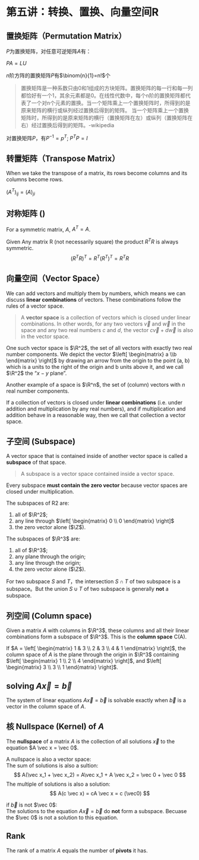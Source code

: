
# 第五讲：转换、置换、向量空间R 


## 置换矩阵（Permutation Matrix）

$P$为置换矩阵，对任意可逆矩阵$A$有：

$PA=LU$

$n$阶方阵的置换矩阵$P$有$\binom{n}{1}=n!$个

> 置换矩阵是一种系数只由0和1组成的方块矩阵。置换矩阵的每一行和每一列都恰好有一个1，其余元素都是0。在线性代数中，每个n阶的置换矩阵都代表了一个对n个元素的置换。当一个矩阵乘上一个置换矩阵时，所得到的是原来矩阵的横行或纵列经过置换后得到的矩阵。 
> 当一个矩阵乘上一个置换矩阵时，所得到的是原来矩阵的横行（置换矩阵在左）或纵列（置换矩阵在右）经过置换后得到的矩阵。-wikipedia

对置换矩阵$P$，有$P^{-1} = p^T$; $P^TP = I$


## 转置矩阵（Transpose Matrix）
When we take the transpose of a matrix, its rows become columns and its columns become rows.

$(A^T)_{ij} = (A)_{ji}$


## 对称矩阵 ()
For a symmetric matrix, $A$, 
$A^T = A$.

Given Any matrix R (not necessarily square) the product $R^TR$ is always symmetric.
$$
(R^TR)^T = R^T(R^T)^T = R^TR
$$



## 向量空间（Vector Space）

We can add vectors and multiply them by numbers, which means we can discuss **linear combinations** of vectors. These combinations follow the rules of a vector space.

> A **vector space** is a collection of vectors which is closed under linear combinations. In other words, for any two vectors $\vec v$ and $\vec w$ in the space and any two real numbers $c$ and $d$, the vector $c \vec v+d \vec w$ is also in the vector space.

One such vector space is $\R^2$, the set of all vectors with exactly two real number components. We depict the vector $\left[ \begin{matrix} 
a \\b \end{matrix} \right]$
by drawing an arrow from the origin to the point (a, b) which is a units to the right of the origin and b units above it, and we call $\R^2$ the “$x − y$ plane”.

Another example of a space is $\R^n$, the set of (column) vectors with $n$ real number components.

If a collection of vectors is closed under **linear combinations** (i.e. under addition and multiplication by any real numbers), and if multiplication and addition behave in a reasonable way, then we call that collection a vector space.

## 子空间 (Subspace)

A vector space that is contained inside of another vector space is called a **subspace** of that space.

> A subspace is a vector space contained inside a vector space.

Every subspace **must contain the zero vector** because vector spaces are closed under multiplication.

The subspaces of R2 are:

1. all of $\R^2$;
2. any line through $\left[ \begin{matrix}  0  \\ 0 \end{matrix} \right]$
3. the zero vector alone ($\Z$).

The subspaces of $\R^3$ are:
1. all of $\R^3$;
2. any plane through the origin;
3. any line through the origin;
4. the zero vector alone ($\Z$).

For two subspace $S$ and $T$，the intersection $S \cap T$ of two subspace is a subspace。But the union $S \cup T$ of two subspace is generally **not** a subspace. 

## 列空间 (Column space)
Given a matrix $A$ with columns in $\R^3$, these columns and all their linear combinations form a subspace of $\R^3$. This is the **column space** C(A).

If $A = \left[ \begin{matrix} 
1 & 3 \\
2 & 3  \\
4 & 1 
\end{matrix} \right]$,
the column space of $A$ is the plane through the origin in $\R^3$ containing $\left[ \begin{matrix} 
1  \\
2   \\
4 
\end{matrix} \right]$, and $\left[ \begin{matrix} 
 3 \\
 3  \\
 1 
\end{matrix} \right]$.

## solving $A \vec x = \vec b$
The system of linear equations $A \vec x = \vec b$ is solvable exactly when $\vec b$ is a vector in the column space of $A$.

## 核 Nullspace (Kernel) of $A$
The **nullspace** of a matrix $A$ is the collection of all solutions $\vec x$ to the equation $A \vec x = \vec 0$.

A nullspace is also a vector space: \
The sum of solutions is also a sultion:
$$ 
A(\vec x_1 + \vec x_2) = A\vec x_1 + A \vec x_2 = \vec 0 + \vec 0
$$
The multiple of solutions is also a solution:
$$
A(c \vec x) = cA \vec x = c (\vec0)
$$

if $\vec b$ is not $\vec 0$: \
The solutions to the equation $A \vec x = \vec b$ do **not** form a subspace. Becuase the $\vec 0$ is not a solution to this equation. 

## Rank
The rank of a matrix $A$ equals the number of **pivots** it has. 